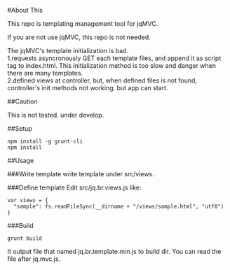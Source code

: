 #About This

This repo is templating management tool for jqMVC.  

If you are not use jqMVC, this repo is not needed.

The jqMVC's template initialization is bad.  
1.requests asyncronously GET each template files, and append it as script tag to index.html. This initialization method is too slow and danger when there are many templates.  
2.defined views at controller, but, when defined files is not found, controller's init methods not working. but app can start.

##Caution

This is not tested. under develop.


##Setup
```
npm install -g grunt-cli
npm install
```

##Usage

###Write template
write template under src/views.

###Define template
Edit src/jq.br.views.js like:
```
var views = {
  "sample": fs.readFileSync(__dirname + "/views/sample.html", "utf8")
}
```

###Build
```
grunt build
```
It output file that named jq.br.template.min.js to build dir.
You can read the file after jq.mvc.js.
